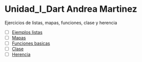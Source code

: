 # Unidad_I_Dart Andrea Martinez
Ejercicios de listas, mapas, funciones, clase y herencia 
- [ ] [Ejemplos listas](https://dartpad.dartlang.org/3bd7bd915ff5f241f5fb7112aa6aae27)
- [ ] [Mapas](https://dartpad.dartlang.org/a02ed4235456dca83cc1bb601eb17c6a)
- [ ] [Funciones basicas](https://dartpad.dartlang.org/6df007c55be118977e6c862dee52114b )
- [ ] [Clase](https://dartpad.dartlang.org/53ea2c618b5eca08febee8b6fb1fa5ba )
- [ ] [Herencia](https://dartpad.dartlang.org/50a4e8d712bbe80b0a39a43d71cfbcf9)
